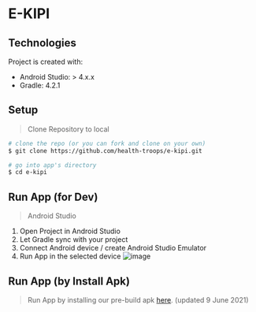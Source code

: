 # E-KIPI

## Technologies
Project is created with:
* Android Studio: > 4.x.x
* Gradle: 4.2.1


## Setup
> Clone Repository to local

``` bash
# clone the repo (or you can fork and clone on your own)
$ git clone https://github.com/health-troops/e-kipi.git

# go into app's directory
$ cd e-kipi

```

## Run App (for Dev)
> Android Studio 

1. Open Project in Android Studio
2. Let Gradle sync with your project
3. Connect Android device / create Android Studio Emulator
4. Run App in the selected device
![image](https://2.bp.blogspot.com/-gYPvtZwHa6U/Wa72lwG-yqI/AAAAAAAABCo/GmvJbtpVrPsBTh3wQz8UGqcBfMq1mI7ogCLcBGAs/s1600/run-android-studio.jpg)


## Run App (by Install Apk)
> Run App by installing our pre-build apk [here](https://drive.google.com/file/d/1xjiojH5JGIZWFCpp0rxMgLvaOfovz2Es/view?usp=sharing). (updated 9 June 2021)

